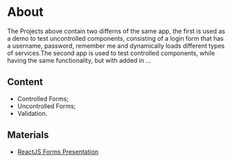 # About
The Projects above contain two differns of the same app, the first is used as a demo to test uncontrolled components, consisting of a login form that has a username, password, remember me and dynamically loads different types of services.The second app is used to test controlled components, while having the same functionality, but with added in ...

## Content
- Controlled Forms;
- Uncontrolled Forms;
- Validation.

## Materials
- [ReactJS Forms Presentation](https://github.com/TheStormWeaver/Front-End/files/7607869/05.-React-JS-Forms.pptx)
